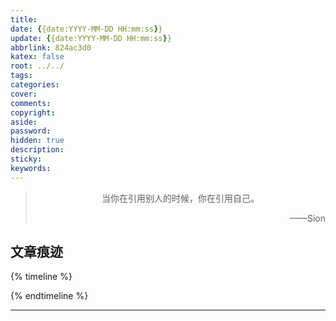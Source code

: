 ```yaml
---
title: 
date: {{date:YYYY-MM-DD HH:mm:ss}}
update: {{date:YYYY-MM-DD HH:mm:ss}}
abbrlink: 824ac3d0
katex: false
root: ../../
tags:
categories:
cover:
comments:
copyright:
aside:
password:
hidden: true
description:
sticky:
keywords:
---
```


> <center>当你在引用别人的时候，你在引用自己。</center>
> <p align="right">——Sion</p>
## 文章痕迹
{% timeline %}
<!-- timeline {{date}}-->
<!-- endtimeline -->
{% endtimeline %}

-----

